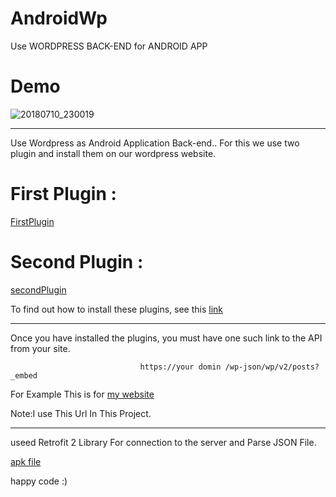 # AndroidWp
Use WORDPRESS BACK-END for ANDROID APP


# Demo


![20180710_230019](https://user-images.githubusercontent.com/26750131/42530016-0c11233a-844e-11e8-9be1-1e5504aae172.gif)



---

Use Wordpress as Android Application Back-end..
For this we use two plugin and install them on our wordpress website.

# First Plugin : 

[FirstPlugin](https://wordpress.org/plugins/rest-api/)

# Second Plugin :

[secondPlugin](https://wordpress.org/plugins/rest-api-filter-fields/)

To find out how to install these plugins, see this [link](https://www.youtube.com/watch?v=AXM1QgMODW0)

---

Once you have installed the plugins, you must have one such link to the API from your site.

                                 https://your domin /wp-json/wp/v2/posts?_embed
                                 
For Example This is for [my website](https://sanaebadi.info/wp-json/wp/v2/posts?_embed)

Note:I use This Url In This Project.

---
useed Retrofit 2 Library For connection to the server and Parse JSON File.

[apk file](https://sanaebadi.info/AndroidApk/app-release.apk)

happy code :)
